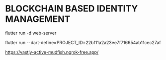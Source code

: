 # BLOCKCHAIN BASED IDENTITY MANAGEMENT

flutter run -d web-server

flutter run --dart-define=PROJECT_ID=22bf11a2a23ee7f716654ab11cec27af


https://vastly-active-mudfish.ngrok-free.app/